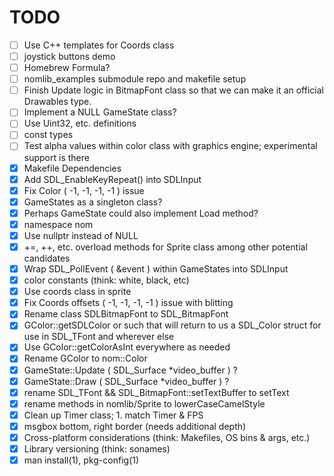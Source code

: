 # TODO #

- [ ] Use C++ templates for Coords class
- [ ] joystick buttons demo
- [ ] Homebrew Formula?
- [ ] nomlib_examples submodule repo and makefile setup
- [ ] Finish Update logic in BitmapFont class so that we can make it an official
Drawables type.
- [ ] Implement a NULL GameState class?
- [ ] Use Uint32, etc. definitions
- [ ] const types
- [ ] Test alpha values within color class with graphics engine; experimental support is there
- [x] Makefile Dependencies
- [x] Add SDL_EnableKeyRepeat() into SDLInput
- [x] Fix Color ( -1, -1, -1, -1 ) issue
- [x] GameStates as a singleton class?
- [x] Perhaps GameState could also implement Load method?
- [x] namespace nom
- [x] Use nullptr instead of NULL
- [x] +=, ++, etc. overload methods for Sprite class among other potential candidates
- [x] Wrap SDL_PollEvent ( &event ) within GameStates into SDLInput
- [x] color constants (think: white, black, etc)
- [x] Use coords class in sprite
- [x] Fix Coords offsets ( -1, -1, -1, -1 ) issue with blitting
- [x] Rename class SDLBitmapFont to SDL_BitmapFont
- [x] GColor::getSDLColor or such that will return to us a SDL_Color struct for use in SDL_TFont and wherever else
- [x] Use GColor::getColorAsInt everywhere as needed
- [x] Rename GColor to nom::Color
- [x] GameState::Update ( SDL_Surface *video_buffer ) ?
- [x] GameState::Draw ( SDL_Surface *video_buffer ) ?
- [x] rename SDL_TFont && SDL_BitmapFont::setTextBuffer to setText
- [x] rename methods in nomlib/Sprite to lowerCaseCamelStyle
- [x] Clean up Timer class; 1. match Timer & FPS
- [x] msgbox bottom, right border (needs additional depth)
- [x] Cross-platform considerations (think: Makefiles, OS bins & args, etc.)
- [x] Library versioning (think: sonames)
- [x] man install(1), pkg-config(1)

